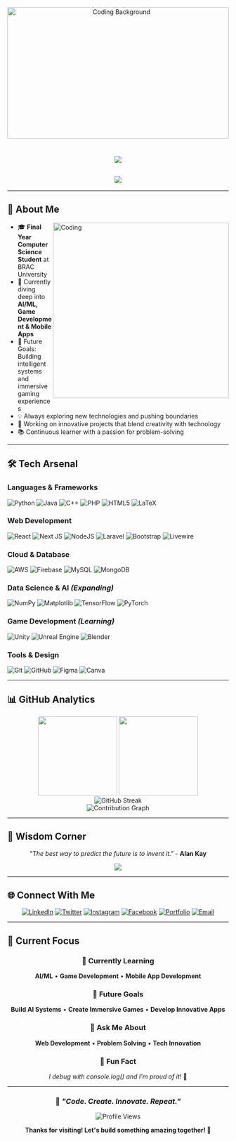 <div align="center">
  
<!-- Hexagon Pattern Background -->
<img width="100%" height="300" src="https://user-images.githubusercontent.com/74038190/225813708-98b745f2-7d22-48cf-9150-083f1b00d6c9.gif" alt="Coding Background"/>

<!-- Animated Typing Text - Slower Speed -->
<h1 align="center">
  <img src="https://readme-typing-svg.herokuapp.com/?font=JetBrains+Mono&size=35&center=true&vCenter=true&width=700&height=70&duration=6000&pause=2000&lines=Hey!+I'm+MD.+Jobayer+Hasan;Final+Year+CS+Student+at+BRAC+University;Tech+Enthusiast+%26+Future+AI+Developer;Building+the+Future+with+Code!" />
</h1>

<!-- Subtitle with slower animation -->
<h2 align="center">
  <img src="https://readme-typing-svg.herokuapp.com/?font=Fira+Code&size=22&center=true&vCenter=true&width=800&height=50&duration=5000&pause=2000&color=00D9FF&lines=Passionate+about+AI%2C+Game+Development+%26+Mobile+Apps;Always+Learning%2C+Always+Growing%2C+Always+Coding;Ready+to+Innovate+and+Create+Amazing+Things!" />
</h2>

</div>

---

## 🚀 About Me

<img align="right" alt="Coding" width="400" src="https://cdn.dribbble.com/users/1162077/screenshots/3848914/programmer.gif"/>

- 🎓 **Final Year Computer Science Student** at BRAC University
- 🌱 Currently diving deep into **AI/ML, Game Development & Mobile Apps**
- 🎯 Future Goals: Building intelligent systems and immersive gaming experiences
- 💡 Always exploring new technologies and pushing boundaries
- 🔭 Working on innovative projects that blend creativity with technology
- 📚 Continuous learner with a passion for problem-solving

---

## 🛠️ Tech Arsenal

### **Languages & Frameworks**
![Python](https://img.shields.io/badge/python-3670A0?style=for-the-badge&logo=python&logoColor=ffdd54)
![Java](https://img.shields.io/badge/java-%23ED8B00.svg?style=for-the-badge&logo=openjdk&logoColor=white)
![C++](https://img.shields.io/badge/c++-%2300599C.svg?style=for-the-badge&logo=c%2B%2B&logoColor=white)
![PHP](https://img.shields.io/badge/php-%23777BB4.svg?style=for-the-badge&logo=php&logoColor=white)
![HTML5](https://img.shields.io/badge/html5-%23E34F26.svg?style=for-the-badge&logo=html5&logoColor=white)
![LaTeX](https://img.shields.io/badge/latex-%23008080.svg?style=for-the-badge&logo=latex&logoColor=white)

### **Web Development**
![React](https://img.shields.io/badge/react-%2320232a.svg?style=for-the-badge&logo=react&logoColor=%2361DAFB)
![Next JS](https://img.shields.io/badge/Next-black?style=for-the-badge&logo=next.js&logoColor=white)
![NodeJS](https://img.shields.io/badge/node.js-6DA55F?style=for-the-badge&logo=node.js&logoColor=white)
![Laravel](https://img.shields.io/badge/laravel-%23FF2D20.svg?style=for-the-badge&logo=laravel&logoColor=white)
![Bootstrap](https://img.shields.io/badge/bootstrap-%238511FA.svg?style=for-the-badge&logo=bootstrap&logoColor=white)
![Livewire](https://img.shields.io/badge/livewire-%234e56a6.svg?style=for-the-badge&logo=livewire&logoColor=white)

### **Cloud & Database**
![AWS](https://img.shields.io/badge/AWS-%23FF9900.svg?style=for-the-badge&logo=amazon-aws&logoColor=white)
![Firebase](https://img.shields.io/badge/firebase-%23039BE5.svg?style=for-the-badge&logo=firebase)
![MySQL](https://img.shields.io/badge/mysql-4479A1.svg?style=for-the-badge&logo=mysql&logoColor=white)
![MongoDB](https://img.shields.io/badge/MongoDB-%234ea94b.svg?style=for-the-badge&logo=mongodb&logoColor=white)

### **Data Science & AI** *(Expanding)*
![NumPy](https://img.shields.io/badge/numpy-%23013243.svg?style=for-the-badge&logo=numpy&logoColor=white)
![Matplotlib](https://img.shields.io/badge/Matplotlib-%23ffffff.svg?style=for-the-badge&logo=Matplotlib&logoColor=black)
![TensorFlow](https://img.shields.io/badge/TensorFlow-%23FF6F00.svg?style=for-the-badge&logo=TensorFlow&logoColor=white)
![PyTorch](https://img.shields.io/badge/PyTorch-%23EE4C2C.svg?style=for-the-badge&logo=PyTorch&logoColor=white)

### **Game Development** *(Learning)*
![Unity](https://img.shields.io/badge/unity-%23000000.svg?style=for-the-badge&logo=unity&logoColor=white)
![Unreal Engine](https://img.shields.io/badge/unrealengine-%23313131.svg?style=for-the-badge&logo=unrealengine&logoColor=white)
![Blender](https://img.shields.io/badge/blender-%23F5792A.svg?style=for-the-badge&logo=blender&logoColor=white)

### **Tools & Design**
![Git](https://img.shields.io/badge/git-%23F05033.svg?style=for-the-badge&logo=git&logoColor=white)
![GitHub](https://img.shields.io/badge/github-%23121011.svg?style=for-the-badge&logo=github&logoColor=white)
![Figma](https://img.shields.io/badge/figma-%23F24E1E.svg?style=for-the-badge&logo=figma&logoColor=white)
![Canva](https://img.shields.io/badge/Canva-%2300C4CC.svg?style=for-the-badge&logo=Canva&logoColor=white)

---

## 📊 GitHub Analytics

<div align="center">
  <img height="180em" src="https://github-readme-stats.vercel.app/api?username=Jobayer-hasan-rifat&show_icons=true&theme=tokyonight&include_all_commits=true&count_private=true"/>
  <img height="180em" src="https://github-readme-stats.vercel.app/api/top-langs/?username=Jobayer-hasan-rifat&layout=compact&langs_count=8&theme=tokyonight"/>
</div>

<div align="center">
  <img src="https://github-readme-streak-stats.herokuapp.com/?user=Jobayer-hasan-rifat&theme=tokyonight" alt="GitHub Streak"/>
</div>

<div align="center">
  <img src="https://github-readme-activity-graph.vercel.app/graph?username=Jobayer-hasan-rifat&theme=tokyo-night" alt="Contribution Graph"/>
</div>

---

## 💭 Wisdom Corner

<div align="center">

*"The best way to predict the future is to invent it."* - **Alan Kay**

<img src="https://quotes-github-readme.vercel.app/api?type=horizontal&theme=tokyonight"/>

</div>

---

## 🌐 Connect With Me

<div align="center">

[![LinkedIn](https://img.shields.io/badge/LinkedIn-%230077B5.svg?style=for-the-badge&logo=linkedin&logoColor=white)]([YOUR_LINKEDIN_URL](https://www.linkedin.com/in/md-jobayer-hasan-9634082aa/))
[![Twitter](https://img.shields.io/badge/Twitter-%231DA1F2.svg?style=for-the-badge&logo=Twitter&logoColor=white)]([YOUR_TWITTER_URL](https://twitter.com/jobayerhasanrifat))
[![Instagram](https://img.shields.io/badge/Instagram-%23E4405F.svg?style=for-the-badge&logo=Instagram&logoColor=white)]([YOUR_INSTAGRAM_URL](https://www.instagram.com/jobaaayer?igsh=eHF1cXc4Y3ZlZ2di))
[![Facebook](https://img.shields.io/badge/Facebook-%231877F2.svg?style=for-the-badge&logo=Facebook&logoColor=white)]([YOUR_FACEBOOK_URL](https://www.facebook.com/share/16gqwgwHLb/))
[![Portfolio](https://img.shields.io/badge/Portfolio-%23000000.svg?style=for-the-badge&logo=firefox&logoColor=#FF7139)]([YOUR_PORTFOLIO_URL](https://jobayer-hasan-rifat.github.io/))
[![Email](https://img.shields.io/badge/Gmail-D14836?style=for-the-badge&logo=gmail&logoColor=white)](mailto:jobayer9948@gmail.com)

</div>

---

## 🎯 Current Focus

<div align="center">

### 🌱 Currently Learning
**AI/ML** • **Game Development** • **Mobile App Development**

### 🚀 Future Goals  
**Build AI Systems** • **Create Immersive Games** • **Develop Innovative Apps**

### 💬 Ask Me About
**Web Development** • **Problem Solving** • **Tech Innovation**

### 🎉 Fun Fact
*I debug with console.log() and I'm proud of it!* 🐛

</div>

---

<div align="center">

### 🚀 *"Code. Create. Innovate. Repeat."*

![Profile Views](https://portfolio-jhr5.vercel.app/)

**Thanks for visiting! Let's build something amazing together! 🌟**

</div>
